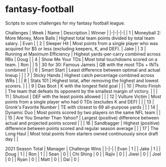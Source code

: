 # fantasy-football

Scripts to score challenges for my fantasy football league.

Challenges
| Week | Name | Description | Winner |
|-|-|-|-|
| 1 | Moneyball 2: More Money, More Balls | Highest total team points divided by total team salary. | Evan |
| 2 | Sleeper Hit | Most points from a single player who was acquired for $5 or less (excluding keepers, K, and DEF). | Jake |
| 3 | Running at Maximum Efficiency | Highest yards-per-carry combined across RBs | Doug |
| 4 | Show Me Your TDs | Most total touchdowns scored on a team. | Ron |
| 5 | 30 for 30: Famous Jameis | QB with the most TDs + INTs combined | |
| 6 | Smart Start | Least difference between optimal and actual lineup | |
| 7 | Sticky Hands | Highest catch percentage combined across WRs | |
| 8 | Stats 101 | Highest total, after removing the highest and lowest scorers. | |
| 9 | Das Boot | K with the longest field goal | |
| 10 | Photo Finish | The team that defeats its opponent by the smallest margin of victory. | |
| 11 | Shutout | DEF with the least points allowed | |
| 12 | Vulture Victim | Most points from a single player who had 0 TDs (excludes K and DEF) | |
| 13 | Gronk's Favorite Number | TE with closest to 69 all-purpose yards | |
| 14 | Dynamic Duo | Most points scored by two players on the same NFL team | |
| 15 | Are You Smarter Than Yahoo? | Largest (positive) difference between actual and projected points scored | |
| 16 | Sandbagger | Highest (positive) difference between points scored and regular season average | |
| 17 | The Long Haul | Most total points from starters owned continuously since draft day | |

2021 Season Total
| Manager | Challenge Wins |
|-|-|
| Evan | 1 |
| Jake | 1 |
| Doug | 1 |
| Ron | 1 |
| Sean | 0 |
| Chi Shing | 0 |
| Rajiv | 0 |
| Jiwei | 0 |
| Joel | 0 |
| Ryan | 0 |
| Matt | 0 |
| Dai | 0 |
